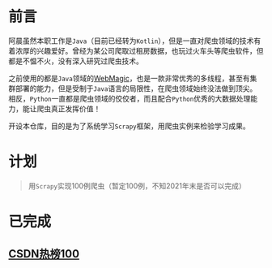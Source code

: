 # 前言
阿晨虽然本职工作是`Java`（目前已经转为`Kotlin`），但是一直对爬虫领域的技术有着浓厚的兴趣爱好。曾经为某公司爬取过租房数据，也玩过火车头等爬虫软件，但都是不愠不火，没有深入研究过爬虫技术。

之前使用的都是`Java`领域的[WebMagic](https://github.com/code4craft/webmagic)，也是一款非常优秀的多线程，甚至有集群部署的能力，但是受制于`Java`语言的局限性，在爬虫领域始终没法做到顶尖。相反，`Python`一直都是爬虫领域的佼佼者，而且配合`Python`优秀的大数据处理能力，能让爬虫真正发挥价值！

开设本仓库，目的是为了系统学习`Scrapy`框架，用爬虫实例来检验学习成果。

# 计划

> 用`Scrapy`实现100例爬虫（暂定100例，不知2021年末是否可以完成）

# 已完成

## [CSDN热榜100](csdnHot)

